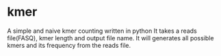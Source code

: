 # kmer
A simple and naive kmer counting written in python
It takes a reads file(FASQ), kmer length and output file name. It will generates all possible kmers and its frequency from the reads file.
